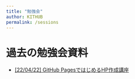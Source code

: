 ```yaml
---
title: "勉強会"
author: KITHUB
permalink: /sessions
---
```


# 過去の勉強会資料

<ul>
    <li><a href="/lectures/220422_githubpages">[22/04/22] GitHub PagesではじめるHP作成講座</a></li>
</ul>

<br>
